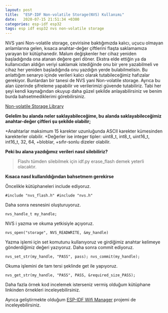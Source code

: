 ```yaml
---
layout: post
title:  "ESP-IDF Non-volatile Storage(NVS) Kullanımı"
date:   2020-07-15 21:51:34 +0300
categories: esp-idf esp32
tags: esp idf esp32 nvs non-volatile storage
---
```


NVS yani Non-volatile storage, çevirisine baktığımızda kalıcı, uçucu olmayan anlamlarına gelen, kısaca anahtar-değer çiftlerini flaşta saklamamıza yarayan bir kütüphanedir. Malum değişkenler her cihaz yeniden başladığında ona atanan değere geri döner. Ekstra elde ettiğin ya da kullanıcıdan aldığın veriyi saklamak istediğinde onu bir yere yazabilmeli ve cihaz her yeniden başladığında onu yazdığın yerde bulabilmelisin. Bu anlattığım senaryo içinde verileri kalıcı olarak tutabileceğimiz hafızalar gerekiyor. Bunlardan bir tanesi de NVS yani Non-volatile storage. Ayrıca bu alan üzerinde şifreleme yapabilir ve verilerimizi güvende tutabiliriz. Tabi her şeyi kendi kaynağından okuyup daha güzel şekilde anlayabilirsiniz ve benim burda bahsetmediklerimi görebilirsiniz.


[Non-volatile Storage Library](https://docs.espressif.com/projects/esp-idf/en/latest/esp32/api-reference/storage/nvs_flash.html)

**Gelelim bu alanda neler saklayabileceğime, bu alanda saklayabileceğimiz anahtar-değer çiftleri şu şekilde olabilir;**

+Anahtarlar maksimum 15 karekter uzunluğunda ASCII karekter kümesinden karekterler olabilir.
+Değerler ise integer tipler: uint8_t, int8_t, uint16_t, int16_t, 32, 64,
+bloblar,
+sıfır-sonlu dizeler olabilir.

**Peki bu alana yazdığımız verileri nasıl silebiliriz?**

>Flashı tümden silebilmek için idf.py erase_flash demek yeterli olacaktır.

**Kısaca nasıl kullanıldığından bahsetmem gerekirse**

Öncelikle kütüphaneleri include ediyoruz.

`#include "nvs_flash.h"
#include "nvs.h"`

Daha sonra nesnesini oluşturuyoruz.

`nvs_handle_t my_handle;`

NVS i yazma ve okuma yetkisiyle açıyoruz.

`nvs_open("storage", NVS_READWRITE, &my_handle)`

Yazma işlemi için set komutunu kullanıyoruz ve girdiğimiz anahtar kelimeye gönderdiğimiz değeri yazıyoruz. Daha sonra commit ediyoruz.

`nvs_set_str(my_handle, "PASS", pass);
nvs_commit(my_handle);`

Okuma işlemini de tam tersi şeklinde get ile yapıyoruz.

`nvs_get_str(my_handle, "PASS", PASS, &required_size_PASS);`

Daha fazla örnek kod incelemek isterseniz vermiş olduğum kütüphane linkinden örnekleri inceleyebilirsiniz.

Ayrıca geliştirmekte olduğum [ESP-IDF Wifi Manager](https://github.com/AHakan/WifiManager) projemi de inceleyebilirsiniz.
